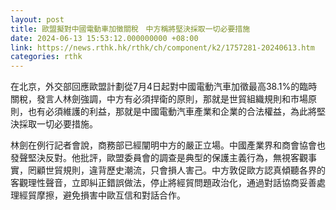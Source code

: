 ```yaml
---
layout: post
title: 歐盟擬對中國電動車加徵關稅　中方稱將堅決採取一切必要措施
date: 2024-06-13 15:53:12.000000000 +08:00
link: https://news.rthk.hk/rthk/ch/component/k2/1757281-20240613.htm
categories: rthk
---
```


在北京，外交部回應歐盟計劃從7月4日起對中國電動汽車加徵最高38.1%的臨時關稅，發言人林劍強調，中方有必須捍衛的原則，那就是世貿組織規則和市場原則，也有必須維護的利益，那就是中國電動汽車產業和企業的合法權益，為此將堅決採取一切必要措施。

林劍在例行記者會說，商務部已經闡明中方的嚴正立場。中國產業界和商會協會也發聲堅決反對。他批評，歐盟委員會的調查是典型的保護主義行為，無視客觀事實，罔顧世貿規則，違背歷史潮流，只會損人害己。中方敦促歐方認真傾聽各界的客觀理性聲音，立即糾正錯誤做法，停止將經貿問題政治化，通過對話協商妥善處理經貿摩擦，避免損害中歐互信和對話合作。
